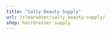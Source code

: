 ```yaml
---
title: "Sally Beauty Supply"
url: /clearwater/sally-beauty-supply/
shop: hairdresser supply
---
```

